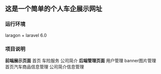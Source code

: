 ## 这是一个简单的个人车企展示网址
### 运行环境
laragon + laravel 6.0
### 项目说明
**前端展示页面** 
首页
车险服务
公司简介
**后端管理页面**
用户管理
banner图片管理
首页汽车商品信息管理
公司简介信息管理

